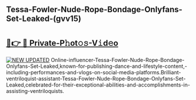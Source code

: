 ## Tessa-Fowler-Nude-Rope-Bondage-Onlyfans-Set-Leaked-(gvv15)


# <h2><a href="https://mediaupload.pro?-19M">🔗👉 🔴 Private-P𝚑ot𝚘𝚜-V𝚒d𝚎o</a></h2>

[![NEW UPDATED](https://i.imgur.com/0qMVB7G.gif)](https://mediaupload.pro?-19M)
Online-influencer-Tessa-Fowler-Nude-Rope-Bondage-Onlyfans-Set-Leaked,known-for-publishing-dance-and-lifestyle-content,-including-performances-and-vlogs-on-social-media-platforms.Brilliant-ventriloquist-assistant-Tessa-Fowler-Nude-Rope-Bondage-Onlyfans-Set-Leaked,celebrated-for-their-exceptional-abilities-and-accomplishments-in-assisting-ventriloquists.  